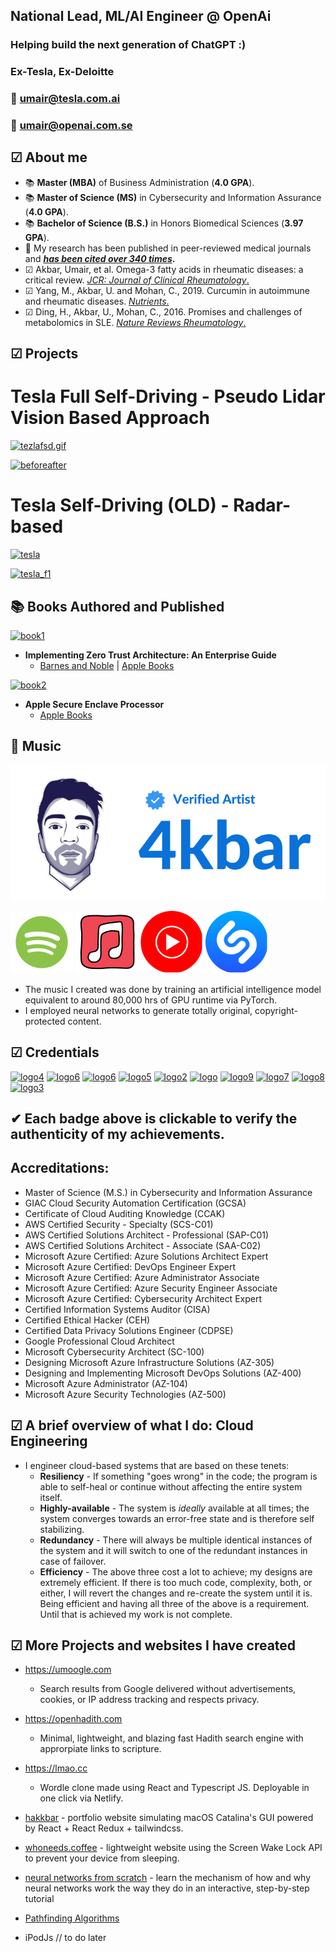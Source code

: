 ## National Lead, ML/AI Engineer @ OpenAi
### Helping build the next generation of ChatGPT :)
### Ex-Tesla, Ex-Deloitte
### 📩 [umair@tesla.com.ai](https://tesla.com)
### 📩 [umair@openai.com.se](https://openai.com)

## ☑ **About me**
 * 📚 **Master (MBA)** of Business Administration (**4.0 GPA**).
 * 📚 **Master of Science (MS)** in Cybersecurity and Information Assurance (**4.0 GPA**). 
 * 📚 **Bachelor of Science (B.S.)** in Honors Biomedical Sciences (**3.97 GPA**).
 * 🔬 My research has been published in peer-reviewed medical journals and **[*has been cited over 340 times*](https://scholar.google.com/citations?user=aRS4MOUAAAAJ&hl=en&oi=sra).**
 * ☑ Akbar, Umair, et al. Omega-3 fatty acids in rheumatic diseases: a critical review. [*JCR: Journal of Clinical Rheumatology*.](https://journals.lww.com/jclinrheum/fulltext/2017/09000/Omega_3_Fatty_Acids_in_Rheumatic_Diseases__A.6.aspx)
 * ☑ Yang, M., Akbar, U. and Mohan, C., 2019. Curcumin in autoimmune and rheumatic diseases. [*Nutrients*.](https://www.mdpi.com/2072-6643/11/5/1004)
 * ☑ Ding, H., Akbar, U., Mohan, C., 2016. Promises and challenges of metabolomics in SLE. [*Nature Reviews Rheumatology*.](https://www.nature.com/articles/nrrheum.2016.163)

## ☑ Projects

# Tesla Full Self-Driving - Pseudo Lidar Vision Based Approach

[![tezlafsd.gif](tezlafsd.gif)](https://github.com/uakbr/)

[![beforeafter](beforeafter.gif)](https://github.com/uakbr/)

# Tesla Self-Driving (OLD) - Radar-based

[![tesla](tesla_autopilot_0023.gif)](https://github.com/uakbr/)

[![tesla_f1](tesla_f1.gif)](https://github.com/uakbr/)

## 📚 Books Authored and Published

[![book1](https://i.imgur.com/DtMmNJi.jpg)](https://books.apple.com/us/book/id1621513146)
* **Implementing Zero Trust Architecture: An Enterprise Guide**
  * [Barnes and Noble](https://www.barnesandnoble.com/w/implementing-zero-trust-architecture-umair-akbar/1141399053;jsessionid=5A116CDEFBF015903BC983C96E46297A.prodny_store02-atgap18?ean=2940166364616) | [Apple Books](https://books.apple.com/us/book/id1621513146)
  
[![book2](https://i.imgur.com/4acaStX.png)](https://books.apple.com/us/book/id6443738531)
* **Apple Secure Enclave Processor**
  * [Apple Books](https://books.apple.com/us/book/id6443738531)

## 🎵 Music

[![artist](artist.svg)](https://open.spotify.com/artist/0tY0iyhHQHdH33HYIipFZv)

[![spotify](spotify.svg)](https://open.spotify.com/artist/0tY0iyhHQHdH33HYIipFZv)
[![apple](apple.svg)](https://music.apple.com/us/artist/4kbar/1611347573)
[![youtube](yt.svg)](https://music.youtube.com/channel/UC0tlPj-YmtXn93AcJQA5rRg?feature=gws_kp_artist&feature=gws_kp_artist)
[![shazam](shazam.svg)](https://www.shazam.com/artist/4kbar/1611347573)

 * The music I created was done by training an artificial intelligence model equivalent to around 80,000 hrs of GPU runtime via PyTorch.
 * I employed neural networks to generate totally original, copyright-protected content.

## ☑ Credentials

[![logo4](https://i.imgur.com/kdfNfKj.png)](https://www.youracclaim.com/badges/3941f370-35ff-4f61-808f-729acb2d7c8f/public_url)
[![logo6](https://i.imgur.com/WU0SVTl.png)](https://www.credly.com/badges/38ae040e-b0c8-4a3c-a4a8-74dfbaaa3eeb/)
[![logo6](https://i.imgur.com/0Co5crk.png)](https://www.credly.com/badges/9ccff3fc-f9b7-46d6-a4ef-31f181681911)
[![logo5](https://i.imgur.com/8afqjb6.png)](https://www.credential.net/612b882c-fbed-449b-8e8f-9293c85afb1d/)
[![logo2](https://i.imgur.com/aim7FpB.png)](https://www.youracclaim.com/badges/54a21319-478b-48f6-a82e-41b610b8cf98/public_url)
[![logo](https://i.imgur.com/BagDNhk.png)](https://www.youracclaim.com/badges/b229b999-dc0f-4ff3-b8d3-f9456664edd2/public_url)
[![logo9](https://i.imgur.com/fBVtA2m.png)](https://www.credly.com/badges/4728ba45-9769-4e7d-a77e-7c917dc29b1b)
[![logo7](https://i.imgur.com/AZsvZkX.png)](https://www.credly.com/badges/d79dbccf-3119-4ee8-b999-364966cdc1a7)
[![logo8](https://i.imgur.com/c28MIPh.png)](https://www.credly.com/badges/7d6346ee-e984-4cc9-b90a-a90ea39be7ca)
[![logo3](https://i.imgur.com/gtYIGoM.png)](https://aspen.eccouncil.org/VerifyBadge?type=certification&a=ZJFpQkZIF+28c8vibHmygrnbK149R/I69YBzzbXuDDA=)

## ✔ Each badge above is clickable to verify the authenticity of my achievements.

## Accreditations:
* Master of Science (M.S.) in Cybersecurity and Information Assurance
* GIAC Cloud Security Automation Certification (GCSA)
* Certificate of Cloud Auditing Knowledge (CCAK)
* AWS Certified Security - Specialty (SCS-C01)
* AWS Certified Solutions Architect - Professional (SAP-C01)
* AWS Certified Solutions Architect - Associate (SAA-C02)
* Microsoft Azure Certified: Azure Solutions Architect Expert
* Microsoft Azure Certified: DevOps Engineer Expert
* Microsoft Azure Certified: Azure Administrator Associate
* Microsoft Azure Certified: Azure Security Engineer Associate
* Microsoft Azure Certified: Cybersecurity Architect Expert
* Certified Information Systems Auditor (CISA)
* Certified Ethical Hacker (CEH)
* Certified Data Privacy Solutions Engineer (CDPSE)
* Google Professional Cloud Architect
* Microsoft Cybersecurity Architect (SC-100)
* Designing Microsoft Azure Infrastructure Solutions (AZ-305)
* Designing and Implementing Microsoft DevOps Solutions (AZ-400)
* Microsoft Azure Administrator (AZ-104)
* Microsoft Azure Security Technologies (AZ-500)

## ☑ A brief overview of what I do: **Cloud Engineering**
* I engineer cloud-based systems that are based on these tenets: 
   * **Resiliency** - If something "goes wrong" in the code; the program is able to self-heal or continue without affecting the entire system itself.
   * **Highly-available** - The system is *ideally* available at all times; the system converges towards an error-free state and is therefore self stabilizing.
   * **Redundancy** - There will always be multiple identical instances of the system and it will switch to one of the redundant instances in case of failover.
   * **Efficiency** - The above three cost a lot to achieve; my designs are extremely efficient. If there is too much code, complexity, both, or either, I will revert the changes and re-create the system until it is. Being efficient and having all three of the above is a requirement. Until that is achieved my work is not complete.

## ☑ More Projects and websites I have created

* https://umoogle.com
  * Search results from Google delivered without advertisements, cookies, or IP address tracking and respects privacy.

* https://openhadith.com
  * Minimal, lightweight, and blazing fast Hadith search engine with approrpiate links to scripture.
  
* https://lmao.cc
  * Wordle clone made using React and Typescript JS. Deployable in one click via Netlify. 

* [hakkbar](https://xurs.netlify.app) - portfolio website simulating macOS Catalina's GUI powered by React + React Redux + tailwindcss.
* [whoneeds.coffee](https://whoneeds.coffee) - lightweight website using the Screen Wake Lock API to prevent your device from sleeping.
* [neural networks from scratch](https://uakbr.github.io) - learn the mechanism of how and why neural networks work the way they do in an interactive, step-by-step tutorial 
* [Pathfinding Algorithms](https://uakbr.github.io/Pathfinding-Algorithms/)
* iPodJs // to do later
